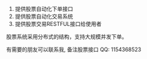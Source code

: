1. 提供股票自动化下单接口
2. 提供股票自动化交易系统
3. 提供股票交易RESTFUL接口给使用者

股票系统采用分布式的结构，支持大规模并发下单。

有需要的朋友可以联系我, 备注股票接口
QQ: 1154368523